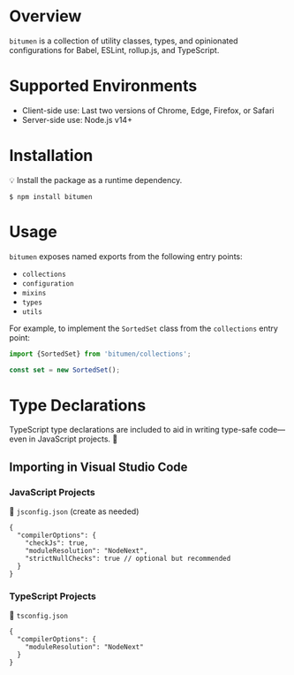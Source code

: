 # Overview

`bitumen` is a collection of utility classes, types, and opinionated configurations for Babel, ESLint, rollup.js, and TypeScript.

# Supported Environments

- Client-side use: Last two versions of Chrome, Edge, Firefox, or Safari
- Server-side use: Node.js v14+

# Installation

💡 Install the package as a runtime dependency.

```shell
$ npm install bitumen
```

# Usage

`bitumen` exposes named exports from the following entry points:

- `collections`
- `configuration`
- `mixins`
- `types`
- `utils`

For example, to implement the `SortedSet` class from the `collections` entry point:
```js
import {SortedSet} from 'bitumen/collections';

const set = new SortedSet();
```

# Type Declarations

TypeScript type declarations are included to aid in writing type-safe code—even in JavaScript projects. 🚀

## Importing in Visual Studio Code

### JavaScript Projects
📍 `jsconfig.json` (create as needed)
```jsonc
{
  "compilerOptions": {
    "checkJs": true,
    "moduleResolution": "NodeNext",
    "strictNullChecks": true // optional but recommended
  }
}
```

### TypeScript Projects
📍 `tsconfig.json`
```jsonc
{
  "compilerOptions": {
    "moduleResolution": "NodeNext"
  }
}
```
